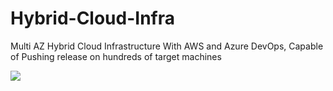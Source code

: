 # Hybrid-Cloud-Infra
Multi AZ Hybrid Cloud Infrastructure With AWS and Azure DevOps, Capable of Pushing release on hundreds of target machines

![](https://i.ibb.co/Swwqphk/screencapture-medium-basit-raza-designing-multi-az-hybrid-cloud-infrastructure-with-aws-and-azure-su.png)
